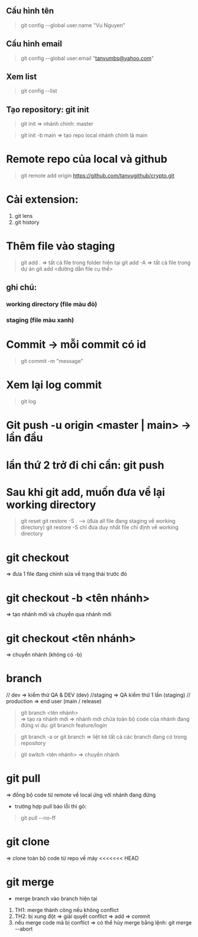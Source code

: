 ## Cấu hình tên 
> git config --global user.name "Vu Nguyen"

## Cấu hình email
> git config --global user.email "tanvumbs@yahoo.com"

## Xem list
> git config --list

## Tạo repository: git init
> git init
=> nhánh chính: master

> git init -b main
=> tạo repo local nhánh chính là main

# Remote repo của local và github
> git remote add origin https://github.com/tanvugithub/crypto.git

# Cài extension:
1. git lens
2. git history

# Thêm file vào staging
> git add .  => tất cả file trong folder hiện tại
> git add -A => tất cả file trong dự án
> git add <đường dẫn file cụ thể>

## ghi chú: 
### working directory (file màu đỏ)
### staging (file màu xanh)

# Commit -> mỗi commit có id 
> git commit -m "message"

# Xem lại log commit
> git log

# Git push -u origin <master | main>   -> lần đầu
# lần thứ 2 trở đi chỉ cần: git push

# Sau khi git add, muốn đưa về lại working directory
> git reset
> git restore -S . --> (đưa all file đang staging về working directory)
> git restore -S <file path> chỉ đưa duy nhất file chỉ định về working directory

# git checkout <file path>
=> đưa 1 file đang chỉnh sửa về trạng thái trước đó

# git checkout -b <tên nhánh>
=> tạo nhánh mới và chuyển qua nhánh mới

# git checkout <tên nhánh>
=> chuyển nhánh (không có -b)
# branch
// dev => kiểm thử QA & DEV (dev)
//staging  => QA kiểm thử 1 lần (staging)
// production => end user (main / release)

> git branch <tên nhánh>    
=> tạo ra nhánh mới
=> nhánh mới chứa toàn bộ code của nhánh đang đứng
ví dụ:
> git branch feature/login

> git branch -a or git branch
=> liệt kê tất cả các branch đang có trong repository

> git switch <tên nhánh> 
=> chuyển nhánh

# git pull
=> đồng bộ code từ remote về local ứng với nhánh đang đứng
- trường hợp pull báo lỗi thì gõ:
> git pull --no-ff

# git clone <repo url>
=> clone toàn bộ code từ repo về máy
<<<<<<< HEAD

# git merge <branch>
- merge branch vào branch hiện tại
1. TH1: merge thành công nếu không conflict
2. TH2: bị xung đột => giải quyết conflict => add => commit
3. nếu merge code mà bị conflict => có thể hủy merge bằng lệnh: git merge --abort